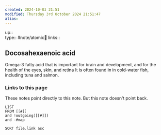 ```yaml
---
created: 2024-10-03 21:51 
modified: Thursday 3rd October 2024 21:51:47
alias: 
---
```

up::  
type:: #note/atomic🌳 
links::
## Docosahexaenoic acid

Omega-3 fatty acid that is important for brain and development, and for the health of the eyes, skin, and retina
It is often found in in cold-water fish, including tuna and salmon.

### Links to this page
These notes point directly to this note. But this note doesn't point back.
```dataview
LIST
FROM [[#]]
and !outgoing([[#]])
and -#map

SORT file.link asc
```



